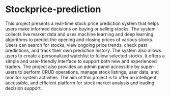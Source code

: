 # Stockprice-prediction
This project presents a real-time stock price prediction system that helps users make informed decisions on buying or selling stocks. The system collects live market data and uses machine learning and deep learning algorithms to predict the opening and closing prices of various stocks. Users can search for stocks, view ongoing price trends, check past predictions, and track their own prediction history. The system also allows users to create a personalized watchlist to follow selected stocks. It offers a simple and user-friendly interface to support both new and experienced traders. The project also provides an admin panel accessible by super-users to perform CRUD operations, manage stock listings, user data, and monitor system activities. The aim of this project is to offer an intelligent, accessible, and efficient platform for stock market analysis and trading decision support.

 


